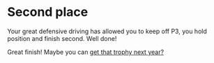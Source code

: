 # Second place
Your great defensive driving has allowed you to keep off P3, you hold position and finish second. Well done!

Great finish! Maybe you can [get that trophy next year?](../racestart.md)
